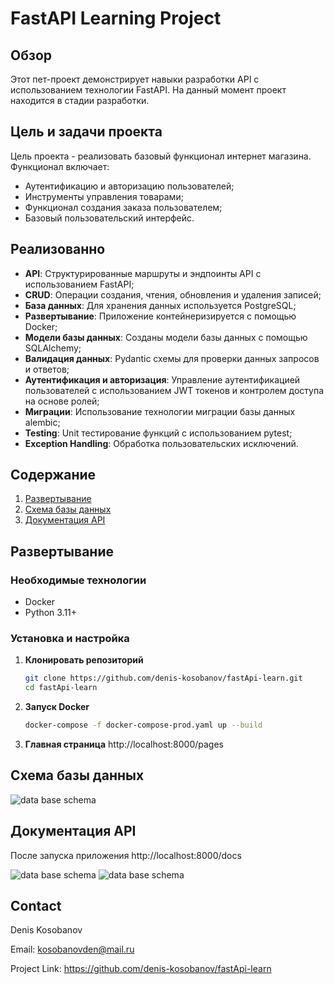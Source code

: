 # FastAPI Learning Project

## Обзор
Этот пет-проект демонстрирует навыки разработки API с использованием технологии FastAPI. На данный момент проект находится в стадии разработки.

## Цель и задачи проекта
Цель проекта - реализовать базовый функционал интернет магазина. 
Функционал включает:
- Аутентификацию и авторизацию пользователей;
- Инструменты управления товарами;
- Функционал создания заказа пользователем;
- Базовый пользовательский интерфейс.

## Реализованно
- **API**: Структурированные маршруты и эндпоинты API с использованием FastAPI;
- **CRUD**: Операции создания, чтения, обновления и удаления записей;
- **База данных**: Для хранения данных используется PostgreSQL;
- **Развертывание**: Приложение контейнеризируется с помощью Docker;
- **Модели базы данных**: Созданы модели базы данных с помощью SQLAlchemy;
- **Валидация данных**: Pydantic схемы для проверки данных запросов и ответов;
- **Аутентификация и авторизация**: Управление аутентификацией пользователей с использованием JWT токенов и контролем доступа на основе ролей;
- **Миграции**: Использование технологии миграции базы данных alembic;
- **Testing**: Unit тестирование функций с использованием pytest;
- **Exception Handling**: Обработка пользовательских исключений.

## Содержание
1. [Развертывание](#Развертывание)
2. [Схема базы данных](#схема-базы-данных)
3. [Документация API](#документация-api)

## Развертывание

### Необходимые технологии
- Docker
- Python 3.11+

### Установка и настройка
1. **Клонировать репозиторий**
   ```bash
   git clone https://github.com/denis-kosobanov/fastApi-learn.git
   cd fastApi-learn

2. **Запуск Docker**
   ```bash
   docker-compose -f docker-compose-prod.yaml up --build
   
3. **Главная страница**
 http://localhost:8000/pages

## Схема базы данных

![data base schema](docs/db_schema.png)

## Документация API

После запуска приложения http://localhost:8000/docs

![data base schema](docs/api_docs.png)
![data base schema](docs/api_docs2.png)

## Contact
Denis Kosobanov

Email: kosobanovden@mail.ru

Project Link: https://github.com/denis-kosobanov/fastApi-learn
